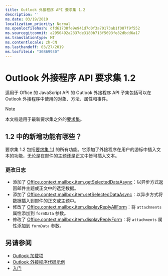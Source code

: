 ```yaml
---
title: Outlook 外接程序 API 要求集 1.2
description: ''
ms.date: 03/19/2019
localization_priority: Normal
ms.openlocfilehash: dfd61738fe9e941d7d0f3a70173ab1f087f9f552
ms.sourcegitcommit: a2950492a2337de3180b713f5693fe82dbdd6a17
ms.translationtype: MT
ms.contentlocale: zh-CN
ms.lasthandoff: 03/27/2019
ms.locfileid: "30869930"
---
```

# <a name="outlook-add-in-api-requirement-set-12"></a>Outlook 外接程序 API 要求集 1.2

适用于 Office 的 JavaScript API 的 Outlook 外接程序 API 子集包括可以在 Outlook 外接程序中使用的对象、方法、属性和事件。

> [!NOTE]
> 本文档适用于最新要求集之外的[要求集](/office/dev/add-ins/reference/requirement-sets/outlook-api-requirement-sets)。 

## <a name="whats-new-in-12"></a>1.2 中的新增功能有哪些？

要求集 1.2 包括[要求集 1.1](../requirement-set-1.1/outlook-requirement-set-1.1.md) 的所有功能。它添加了外接程序在用户的游标中插入文本的功能，无论是在邮件的主题还是正文中皆可插入文本。

### <a name="change-log"></a>更改日志

- 添加了 [Office.context.mailbox.item.getSelectedDataAsync](office.context.mailbox.item.md#getselecteddataasynccoerciontype-options-callback--string)：以异步方式返回邮件主题或正文中的选定数据。
- 添加了 [Office.context.mailbox.item.setSelectedDataAsync](office.context.mailbox.item.md#setselecteddataasyncdata-options-callback)：以异步方式将数据插入到邮件的正文或主题中。
- 修改了 [Office.context.mailbox.item.displayReplyAllForm](office.context.mailbox.item.md#displayreplyallformformdata-callback)：将 `attachments` 属性添加到 `formData` 参数。
- 修改了 [Office.context.mailbox.item.displayReplyForm](office.context.mailbox.item.md#displayreplyformformdata-callback)：将 `attachments` 属性添加到 `formData` 参数。

## <a name="see-also"></a>另请参阅

- [Outlook 加载项](/outlook/add-ins/)
- [Outlook 外接程序代码示例](https://developer.microsoft.com/outlook/gallery/?filterBy=Outlook,Samples,Add-ins)
- [入门](/outlook/add-ins/quick-start)
